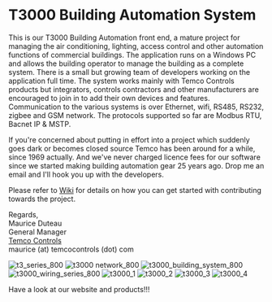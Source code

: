 T3000 Building Automation System
================================

This is our T3000 Building Automation front end, a mature project for managing the air conditioning, lighting, access control and other automation functions of commercial buildings. The application runs on a Windows PC and allows the building operator to manage the building as a complete system. There is a small but growing team of developers working on the application full time. The system works mainly with Temco Controls products but integrators, controls contractors and other manufacturers are encouraged to join in to add their own devices and features. Communication to the various systems is over Ethernet, wifi, RS485, RS232, zigbee and GSM network. The protocols supported so far are Modbus RTU, Bacnet IP & MSTP.

If you're concerned about putting in effort into a project which suddenly goes dark or becomes closed source Temco has been around for a while, since 1969 actually. And we've never charged licence fees for our software since we started making building automation gear 25 years ago. Drop me an email and I'll hook you up with the developers.

Please refer to [Wiki](https://github.com/temcocontrols/T3000_Building_Automation_System/wiki) for details on how you can get started with contributing towards the project. 

Regards,   
Maurice Duteau     
General Manager    
[Temco Controls](http://www.temcocontrols.com/)    
maurice (at) temcocontrols (dot) com

![t3_series_800](https://cloud.githubusercontent.com/assets/1852568/20915175/47e20f58-bbac-11e6-9969-0bd1816ae01d.jpg)
![t3000 network_800](https://cloud.githubusercontent.com/assets/1852568/20915176/47e2f2a6-bbac-11e6-8137-dcf93a4420b1.jpg)
![t3000_building_system_800](https://cloud.githubusercontent.com/assets/1852568/20915182/48135f54-bbac-11e6-8373-25d2435bdc45.jpg)
![t3000_wiring_series_800](https://cloud.githubusercontent.com/assets/1852568/20915181/4813633c-bbac-11e6-87a2-62ab927e0e1b.jpg)
![t3000_1](https://cloud.githubusercontent.com/assets/1852568/20915177/47e387c0-bbac-11e6-9916-6c92fd5ebe83.jpg)
![t3000_2](https://cloud.githubusercontent.com/assets/1852568/20915178/47e46690-bbac-11e6-9f9d-8904dcdbc105.jpg)
![t3000_3](https://cloud.githubusercontent.com/assets/1852568/20915179/47e4b19a-bbac-11e6-8579-53475dd37948.jpg)
![t3000_4](https://cloud.githubusercontent.com/assets/1852568/20915180/47e4e660-bbac-11e6-97b9-ccf9cf4e5c46.jpg)



Have a look at our website and products!!!     

